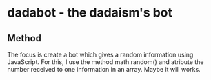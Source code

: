 # dadabot - the dadaism's bot
## Method
 The focus is create a bot which gives a random information using JavaScript. For this, I use the method math.random() and atribute the number received to one information in an array.
 Maybe it  will works.
